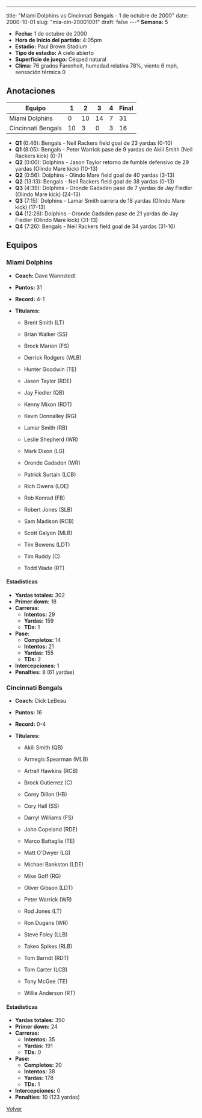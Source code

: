 ---
title: "Miami Dolphins vs Cincinnati Bengals - 1 de octubre de 2000"
date: 2000-10-01
slug: "mia-cin-20001001"
draft: false
---* **Semana:** 5
* **Fecha:** 1 de octubre de 2000
* **Hora de Inicio del partido:** 4:05pm
* **Estadio:** Paul Brown Stadium
* **Tipo de estadio:** A cielo abierto
* **Superficie de juego:** Césped natural
* **Clima:** 76 grados Farenheit, humedad relativa 78%, viento 6 mph, sensación térmica 0




## Anotaciones
| Equipo | 1 | 2 | 3 | 4 | Final |
|--------|---|---|---|---|-------|
| Miami Dolphins  | 0 | 10 | 14 | 7  | 31 |
| Cincinnati Bengals  | 10 | 3 | 0 | 3  | 16 |
* **Q1** (0:46): Bengals - Neil Rackers field goal de 23 yardas (0-10)
* **Q1** (8:05): Bengals - Peter Warrick pase de 9 yardas de Akili Smith (Neil Rackers kick) (0-7)
* **Q2** (0:00): Dolphins - Jason Taylor retorno de fumble defensivo de 29 yardas (Olindo Mare kick) (10-13)
* **Q2** (0:56): Dolphins - Olindo Mare field goal de 40 yardas (3-13)
* **Q2** (13:13): Bengals - Neil Rackers field goal de 38 yardas (0-13)
* **Q3** (4:39): Dolphins - Oronde Gadsden pase de 7 yardas de Jay Fiedler (Olindo Mare kick) (24-13)
* **Q3** (7:15): Dolphins - Lamar Smith carrera de 18 yardas (Olindo Mare kick) (17-13)
* **Q4** (12:26): Dolphins - Oronde Gadsden pase de 21 yardas de Jay Fiedler (Olindo Mare kick) (31-13)
* **Q4** (7:26): Bengals - Neil Rackers field goal de 34 yardas (31-16)


## Equipos


### Miami Dolphins
* **Coach:** Dave Wannstedt
* **Puntos:** 31
* **Record:** 4-1
* **Titulares:** 

  * Brent Smith (LT) 

  * Brian Walker (SS) 

  * Brock Marion (FS) 

  * Derrick Rodgers (WLB) 

  * Hunter Goodwin (TE) 

  * Jason Taylor (RDE) 

  * Jay Fiedler (QB) 

  * Kenny Mixon (RDT) 

  * Kevin Donnalley (RG) 

  * Lamar Smith (RB) 

  * Leslie Shepherd (WR) 

  * Mark Dixon (LG) 

  * Oronde Gadsden (WR) 

  * Patrick Surtain (LCB) 

  * Rich Owens (LDE) 

  * Rob Konrad (FB) 

  * Robert Jones (SLB) 

  * Sam Madison (RCB) 

  * Scott Galyon (MLB) 

  * Tim Bowens (LDT) 

  * Tim Ruddy (C) 

  * Todd Wade (RT) 

#### Estadísticas
* **Yardas totales:** 302
* **Primer down:** 18
* **Carreras:**
  * **Intentos:** 29
  * **Yardas:** 159
  * **TDs:** 1
* **Pase:**
  * **Completos:** 14
  * **Intentos:** 21
  * **Yardas:** 155
  * **TDs:** 2
* **Intercepciones:** 1
* **Penalties:** 8 (61 yardas)

### Cincinnati Bengals
* **Coach:** Dick LeBeau
* **Puntos:** 16
* **Record:** 0-4
* **Titulares:** 

  * Akili Smith (QB) 

  * Armegis Spearman (MLB) 

  * Artrell Hawkins (RCB) 

  * Brock Gutierrez (C) 

  * Corey Dillon (HB) 

  * Cory Hall (SS) 

  * Darryl Williams (FS) 

  * John Copeland (RDE) 

  * Marco Battaglia (TE) 

  * Matt O'Dwyer (LG) 

  * Michael Bankston (LDE) 

  * Mike Goff (RG) 

  * Oliver Gibson (LDT) 

  * Peter Warrick (WR) 

  * Rod Jones (LT) 

  * Ron Dugans (WR) 

  * Steve Foley (LLB) 

  * Takeo Spikes (RLB) 

  * Tom Barndt (RDT) 

  * Tom Carter (LCB) 

  * Tony McGee (TE) 

  * Willie Anderson (RT) 

#### Estadísticas
* **Yardas totales:** 350
* **Primer down:** 24
* **Carreras:**
  * **Intentos:** 35
  * **Yardas:** 191
  * **TDs:** 0
* **Pase:**
  * **Completos:** 20
  * **Intentos:** 38
  * **Yardas:** 178
  * **TDs:** 1
* **Intercepciones:** 0
* **Penalties:** 10 (123 yardas)


[Volver](/historia/2000)
